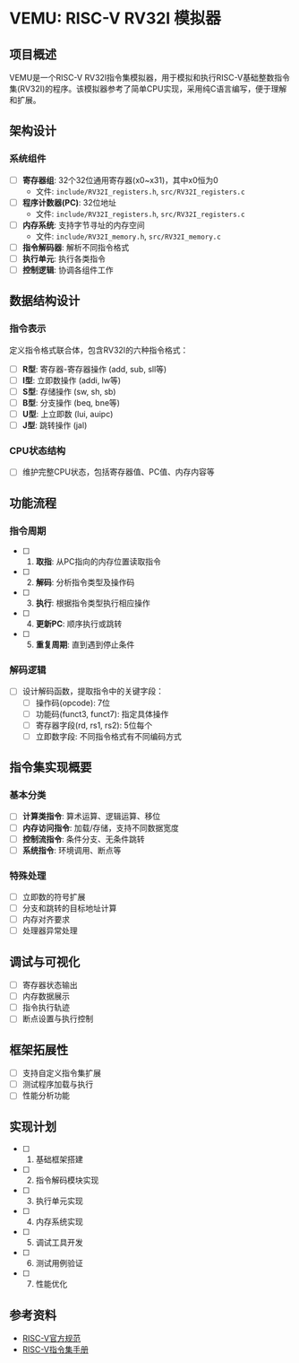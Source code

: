 # VEMU: RISC-V RV32I 模拟器

## 项目概述

VEMU是一个RISC-V RV32I指令集模拟器，用于模拟和执行RISC-V基础整数指令集(RV32I)的程序。该模拟器参考了简单CPU实现，采用纯C语言编写，便于理解和扩展。

## 架构设计

### 系统组件
- [ ] **寄存器组**: 32个32位通用寄存器(x0~x31)，其中x0恒为0
  - 文件: `include/RV32I_registers.h`, `src/RV32I_registers.c`
- [ ] **程序计数器(PC)**: 32位地址
  - 文件: `include/RV32I_registers.h`, `src/RV32I_registers.c`
- [ ] **内存系统**: 支持字节寻址的内存空间
  - 文件: `include/RV32I_memory.h`, `src/RV32I_memory.c`
- [ ] **指令解码器**: 解析不同指令格式
- [ ] **执行单元**: 执行各类指令
- [ ] **控制逻辑**: 协调各组件工作

## 数据结构设计

### 指令表示
定义指令格式联合体，包含RV32I的六种指令格式：
- [ ] **R型**: 寄存器-寄存器操作 (add, sub, sll等)
- [ ] **I型**: 立即数操作 (addi, lw等)
- [ ] **S型**: 存储操作 (sw, sh, sb)
- [ ] **B型**: 分支操作 (beq, bne等)
- [ ] **U型**: 上立即数 (lui, auipc)
- [ ] **J型**: 跳转操作 (jal)

### CPU状态结构
- [ ] 维护完整CPU状态，包括寄存器值、PC值、内存内容等

## 功能流程

### 指令周期
- [ ] 1. **取指**: 从PC指向的内存位置读取指令
- [ ] 2. **解码**: 分析指令类型及操作码
- [ ] 3. **执行**: 根据指令类型执行相应操作
- [ ] 4. **更新PC**: 顺序执行或跳转
- [ ] 5. **重复周期**: 直到遇到停止条件

### 解码逻辑
- [ ] 设计解码函数，提取指令中的关键字段：
  - [ ] 操作码(opcode): 7位
  - [ ] 功能码(funct3, funct7): 指定具体操作
  - [ ] 寄存器字段(rd, rs1, rs2): 5位每个
  - [ ] 立即数字段: 不同指令格式有不同编码方式

## 指令集实现概要

### 基本分类
- [ ] **计算类指令**: 算术运算、逻辑运算、移位
- [ ] **内存访问指令**: 加载/存储，支持不同数据宽度
- [ ] **控制流指令**: 条件分支、无条件跳转
- [ ] **系统指令**: 环境调用、断点等

### 特殊处理
- [ ] 立即数的符号扩展
- [ ] 分支和跳转的目标地址计算
- [ ] 内存对齐要求
- [ ] 处理器异常处理

## 调试与可视化

- [ ] 寄存器状态输出
- [ ] 内存数据展示
- [ ] 指令执行轨迹
- [ ] 断点设置与执行控制

## 框架拓展性

- [ ] 支持自定义指令集扩展
- [ ] 测试程序加载与执行
- [ ] 性能分析功能

## 实现计划

- [ ] 1. 基础框架搭建
- [ ] 2. 指令解码模块实现
- [ ] 3. 执行单元实现
- [ ] 4. 内存系统实现
- [ ] 5. 调试工具开发
- [ ] 6. 测试用例验证
- [ ] 7. 性能优化

## 参考资料

- [RISC-V官方规范](https://riscv.org/technical/specifications/)
- [RISC-V指令集手册](https://github.com/riscv/riscv-isa-manual)